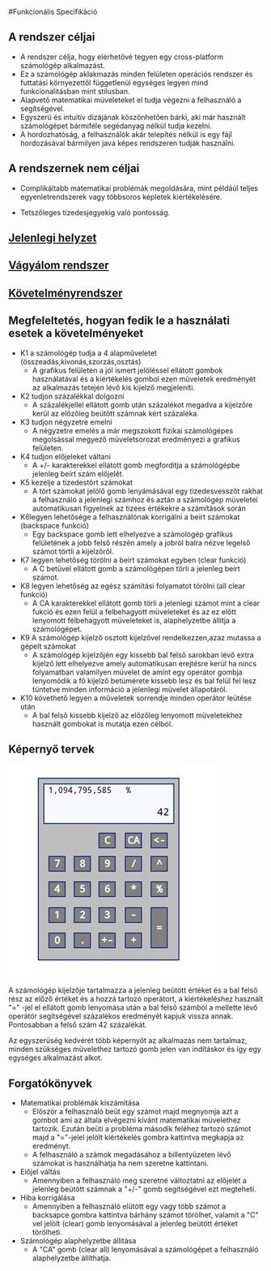 #Funkcionális Specifikáció

## A rendszer céljai

- A rendszer célja, hogy elérhetővé tegyen egy cross-platform számológép alkalmazást.
- Ez a számológép aklakmazás minden felületen operációs rendszer és futtatási környezettől függetlenül egységes legyen mind funkcionalitásban mint stílusban.
- Alapvető matematikai müveleteket el tudja végezni a felhasználó a segítségével.
- Egyszerü és intuitív dizájának köszönhetően bárki, aki már használt számológépet bármiféle segédanyag nélkül tudja kezelni.
- A hordozhatóság, a felhasználók akár telepítés nélkül is egy fájl hordozásával bármilyen java képes rendszeren tudják használni.
## A rendszernek nem céljai

- Complikáltabb matematikai problémák megoldására, mint példáúl teljes egyenletrendszerek vagy többsoros képletek kiértékelésére.

- Tetszőleges tizedesjegyekig való pontosság.
  


## [Jelenlegi helyzet](https://github.com/Chapye/Enigma-Calculator/blob/master/Documents/kov_spec.md)

## [Vágyálom rendszer](https://github.com/Chapye/Enigma-Calculator/blob/master/Documents/kov_spec.md)

## [Követelményrendszer](https://github.com/Chapye/Enigma-Calculator/blob/master/Documents/kov_spec.md)

## Megfeleltetés, hogyan fedik le a használati esetek a követelményeket

- K1 a számológép tudja a 4 alapműveletet (összeadás,kivonás,szorzás,osztás)
  - A grafikus felületen a jól ismert jelöléssel ellátott gombok használatával és a kiértékelés gombol ezen müveletek eredményét az alkalmazás tetején lévő kis kijelző megjeleníti.
- K2 tudjon százalékkal dolgozni
    - A százalékjellel ellátott gomb után százalékot megadva a kijelzőre kerül az előzőleg beütött számnak kért százaléka.
- K3 tudjon négyzetre emelni
  - A négyzetre emelés a már megszokott fizikai számológépes megolsással megyező müveletsorozat eredményezi a grafikus felületen.
- K4 tudjon előjeleket váltani
  - A +/- karakterekkel ellátott gomb megfordítja a számológépbe jelenleg beírt szám előjelét.
- K5 kezelje a tizedestört számokat
  - A tört számokat jelölő gomb lenyámásával egy tizedesvesszőt rakhat a felhasználó a jelenlegi számhoz és aztán a számológép müveletei automatikusan figyelnek az tizees értékekre a számítások során
- K6legyen lehetősége a felhasználónak korrigálni a beírt számokat (backspace funkció)
  - Egy backspace gomb lett elhelyezve a számológép grafikus felületének a jobb felső részén amely a jobról balra nézve legelső számot törtli a kijelzőről.
- K7 legyen lehetőség törölni a beírt számokat egyben (clear funkció)
  - A C betüvel ellátott gomb a számológépen törli a jelenleg beírt számot.
- K8 legyen lehetőség az egész számítási folyamatot törölni (all clear funkció)
  - A CA karakterekkel ellátott gomb törli a jelenlegi számot mint a clear fukció és ezen felül a felbehagyott müveleteket és az ez előtt lenyomott félbehagyott müveleteket is, alaphelyzetbe állítja a számológépet.
- K9 A számológép kijelző osztott kijelzővel rendelkezzen,azaz mutassa a gépelt számokat
  - A számológép kijelzőjén egy kissebb bal felső sarokban lévő extra kijelző lett elhelyezve amely automatikusan erejtésre kerül ha nincs folyamatban valamilyen müvelet de amint egy operátor gombja lenyomódik a fő kijelző betümérete kissebb lesz és bal felül fel lesz tüntetve minden információ a jelenlegi müvelet állapotáról.
- K10 követhető legyen a műveletek sorrendje minden operátor leütése után
  - A bal felső kissebb kijelző az előzőleg lenyomott müveletekhez használt gombokat is mutatja ezen célból.

## Képernyő tervek

![Image of usecase](calcPrototype.png)

A számológép kijelzője tartalmazza a jelenleg beütött értéket és a bal felső rész az előző értéket és a hozzá tartozó operátort, a kiértékeléshez használt "=" -jel el ellátott gomb lenyomása után a bal felső számból a mellette lévő operátór segítségével százalékos eredményét kapjuk vissza annak. Pontosabban a felső szám 42 százalékát.

Az egyszerüség kedvérét több képernyőt az alkalmazás nem tartalmaz, minden szükséges müvelethez tartozó gomb jelen van indításkor és így egy egységes alkalmazást alkot.

## Forgatókönyvek

- Matematikai problémák kiszámítása
  - Először a felhasználó beüt egy számot majd megnyomja azt a gombot ami az általa elvégezni kívánt matematikai müvelethez tartozik. Ezután beüti a probléma második feléhez tartozó számot majd a "="-jelel jelölt kiértékelés gombra kattintva megkapja az eredményt.
  - A felhasználó a számok megadásához a billentyüzeten lévő számokat is használhatja ha nem szeretne kattintani.
- Előjel váltás
  - Amennyiben a felhasználó meg szeretné változtatni az előjelét a jelenleg beütött számnak a "+/-" gomb segítségével ezt megteheti.
- Hiba korrigálása
  - Amennyiben a felhasználó elütött egy vagy több számot a backsapce gombra kattintva bárhány számot törölhet, valamit a "C" vel jelölt (clear) gomb lenyomásával a jelenleg beütött értéket törölheti.
- Számológép alaphelyzetbe állítása
  - A "CA" gomb (clear all) lenyomásával a számológépet a felhasználó alaphelyzetbe állíthatja.